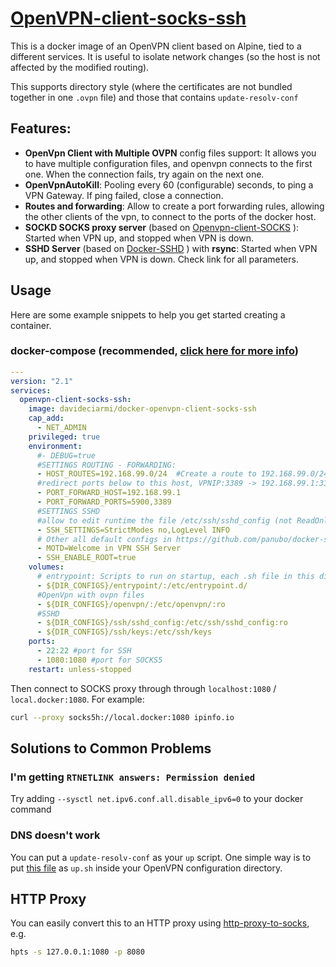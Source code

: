 
# [OpenVPN-client-socks-ssh](https://github.com/davideciarmiello/docker-openvpn-client-socks-ssh)
This is a docker image of an OpenVPN client based on Alpine, tied to a different services.  It is
useful to isolate network changes (so the host is not affected by the modified
routing).

This supports directory style (where the certificates are not bundled together in one `.ovpn` file) and those that contains `update-resolv-conf`


## Features:
- **OpenVpn Client with Multiple OVPN** config files support: It allows you to have multiple configuration files, and openvpn connects to the first one. When the connection fails, try again on the next one.
- **OpenVpnAutoKill**: Pooling every 60 (configurable) seconds, to ping a VPN Gateway. If ping failed, close a connection.
- **Routes and forwarding**: Allow to create a port forwarding rules, allowing the other clients of the vpn, to connect to the ports of the docker host.
- **SOCKD SOCKS proxy server**  (based on  [Openvpn-client-SOCKS](https://github.com/kizzx2/docker-openvpn-client-socks)  ): Started when VPN up, and stopped when VPN is down.
- **SSHD Server** (based on  [Docker-SSHD](https://github.com/panubo/docker-sshd)  ) with **rsync**: Started when VPN up, and stopped when VPN is down. Check link for all parameters.


## Usage
Here are some example snippets to help you get started creating a container.

### docker-compose (recommended,  [click here for more info](https://docs.linuxserver.io/general/docker-compose))

```yaml
---
version: "2.1"
services:
  openvpn-client-socks-ssh:
    image: davideciarmi/docker-openvpn-client-socks-ssh
    cap_add:
      - NET_ADMIN
    privileged: true
    environment:
      #- DEBUG=true	
      #SETTINGS ROUTING - FORWARDING:
      - HOST_ROUTES=192.168.99.0/24  #Create a route to 192.168.99.0/24, because i have a ip 172.17.0.2, and after a VPN, i can't redirect ports to ip 192.168.99.1.
      #redirect ports below to this host, VPNIP:3389 -> 192.168.99.1:3389
      - PORT_FORWARD_HOST=192.168.99.1
      - PORT_FORWARD_PORTS=5900,3389
      #SETTINGS SSHD
      #allow to edit runtime the file /etc/ssh/sshd_config (not ReadOnly!)
      - SSH_SETTINGS=StrictModes no,LogLevel INFO
      # Other all default configs in https://github.com/panubo/docker-sshd 
      - MOTD=Welcome in VPN SSH Server
      - SSH_ENABLE_ROOT=true      
    volumes:
      # entrypoint: Scripts to run on startup, each .sh file in this directory is executed.
      - ${DIR_CONFIGS}/entrypoint/:/etc/entrypoint.d/
      #OpenVpn with ovpn files
      - ${DIR_CONFIGS}/openvpn/:/etc/openvpn/:ro
      #SSHD
      - ${DIR_CONFIGS}/ssh/sshd_config:/etc/ssh/sshd_config:ro
      - ${DIR_CONFIGS}/ssh/keys:/etc/ssh/keys
    ports:
      - 22:22 #port for SSH
      - 1080:1080 #port for SOCKS5
    restart: unless-stopped
```





Then connect to SOCKS proxy through through `localhost:1080` / `local.docker:1080`. For example:

```bash
curl --proxy socks5h://local.docker:1080 ipinfo.io
```

## Solutions to Common Problems

### I'm getting `RTNETLINK answers: Permission denied`

Try adding `--sysctl net.ipv6.conf.all.disable_ipv6=0` to your docker command

### DNS doesn't work

You can put a `update-resolv-conf` as your `up` script. One simple way is to put [this file](https://gist.github.com/Ikke/3829134) as `up.sh` inside your OpenVPN configuration directory.

## HTTP Proxy

You can easily convert this to an HTTP proxy using [http-proxy-to-socks](https://github.com/oyyd/http-proxy-to-socks), e.g.

```bash
hpts -s 127.0.0.1:1080 -p 8080
```
